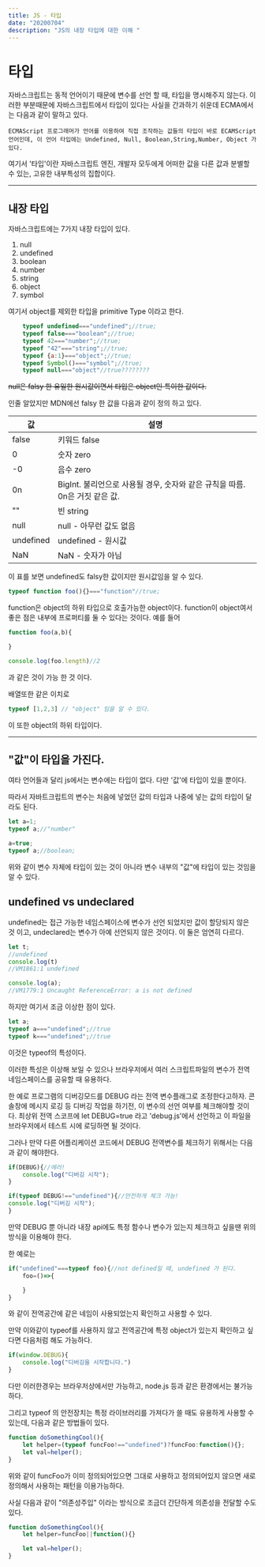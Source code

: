 ```yaml
---
title: JS - 타입
date: "20200704"
description: "JS의 내장 타입에 대한 이해 "
---
```



# 타입

자바스크립트는 동적 언어이기 때문에 변수를 선언 할 때, 타입을 명시해주지 않는다. 이러한 부분때문에 자바스크립트에서 타입이 있다는 사실을 간과하기 쉬운데 ECMA에서는 다음과 같이 말하고 있다.
```
ECMAScript 프로그래머가 언어를 이용하여 직접 조작하는 값들의 타입이 바로 ECAMScript 언어인데, 이 언어 타입에는 Undefined, Null, Boolean,String,Number, Object 가 있다.
```

여기서 '타입'이란 자바스크립트 엔진, 개발자 모두에게 어떠한 값을 다른 값과 분별할 수 있는, 고유한 내부특성의 집합이다. 

---

## 내장 타입

자바스크립트에는 7가지 내장 타입이 있다. 

1. null
2. undefined
3. boolean
4. number
5. string
6. object
7. symbol

여기서 object를 제외한 타입을 primitive Type 이라고 한다. 

```js
    typeof undefined==="undefined";//true;
    typeof false==="boolean";//true;
    typeof 42==="number";//true;
    typeof "42"==="string";//true;
    typeof {a:1}==="object";//true;
    typeof Symbol()==="symbol";//true;
    typeof null==="object"//true????????
```

~~null은 falsy 한 유일한 원시값이면서 타입은 object인 특이한 값이다.~~


인줄 알았지만 MDN에선 falsy 한 값을 다음과 같이 정의 하고 있다. 

|값|설명|
|--|--|
| false |	키워드 false |
| 0 |	숫자 zero |
|-0 |	음수 zero |
|0n	| BigInt. 불리언으로 사용될 경우, 숫자와 같은 규칙을 따름. 0n은 거짓 같은 값. |
| "" |	빈 string |
| null |	null - 아무런 값도 없음 |
| undefined |	undefined - 원시값 |
| NaN	| NaN - 숫자가 아님 |

이 표를 보면 undefined도 falsy한 값이지만 원시값임을 알 수 있다. 

```js
typeof function foo(){}==="function"//true;
```
function은 object의 하위 타입으로 호출가능한 object이다. 
function이 object여서 좋은 점은 내부에 프로퍼티를 둘 수 있다는 것이다. 
예를 들어 
```js
function foo(a,b){

}

console.log(foo.length)//2
```
과 같은 것이 가능 한 것 이다. 

배열또한 같은 이치로

```js
typeof [1,2,3] // "object" 임을 알 수 있다.
```
이 또한 object의 하위 타입이다. 

---

## "값"이 타입을 가진다.

여타 언어들과 달리 js에서는 변수에는 타입이 없다. 다만 '값'에 타입이 있을 뿐이다. 

따라서 자바트크립트의 변수는 처음에 넣었던 값의 타입과 나중에 넣는 값의 타입이 달라도 된다. 

```js
let a=1;
typeof a;//"number"

a=true;
typeof a;//boolean;
```
위와 같이 변수 자체에 타입이 있는 것이 아니라 변수 내부의 "값"에 타입이 있는 것임을 알 수 있다. 

## undefined vs undeclared

undefined는 접근 가능한 네임스페이스에 변수가 선언 되었지만 값이 할당되지 않은 것 이고, undeclared는 변수가 아예 선언되지 않은 것이다. 
이 둘은 엄연히 다르다.

```js
let t;
//undefined
console.log(t)
//VM1861:1 undefined

console.log(a);
//VM1779:1 Uncaught ReferenceError: a is not defined

```
하지만 여기서 조금 이상한 점이 있다.

```js
let a;
typeof a==="undefined";//true
typeof k==="undefined";//true
```
이것은 typeof의 특성이다. 

이러한 특성은 이상해 보일 수 있으나 브라우저에서 여러 스크립트파일의 변수가 전역 네임스페이스를 공유할 때 유용하다. 

한 예로 프로그램의 디버깅모드를 DEBUG 라는 전역 변수플래그로 조정한다고하자. 콘솔창에 메시지 로깅 등 디버깅 작업을 하기전, 이 변수의 선언 여부를 체크해야할 것이다. 최상위 전역 스코프에 
let DEBUG=true 라고 'debug.js'에서 선언하고 이 파일을 브라우저에서 테스트 시에 로딩하면 될 것이다. 

그러나 만약 다른 어플리케이션 코드에서 DEBUG 전역변수를 체크하기 위해서는 다음과 같이 해야한다. 

```js
if(DEBUG){//에러!
    console.log("디버깅 시작");
}

if(typeof DEBUG!=="undefined"){//안전하게 체크 가능!
console.log("디버깅 시작");
}
```
만약 DEBUG 뿐 아니라 내장 api에도 특정 함수나 변수가 있는지 체크하고 싶을땐 위의 방식을 이용해야 한다. 

한 예로는 
```js
if("undefined"===typeof foo){//not defined일 때, undefined 가 된다. 
    foo=()=>{

    }
}
```
와 같이 전역공간에 같은 네임이 사용되었는지 확인하고 사용할 수 있다. 

만약 이와같이  typeof를 사용하지 않고 전역공간에 특정 object가 있는지 확인하고 싶다면 다음처럼 해도 가능하다.

```js
if(window.DEBUG){
    console.log("디버깅을 시작합니다.")
}
```
다만 이러한경우는 브라우저상에서만 가능하고, node.js 등과 같은 환경에서는 불가능 하다. 

그리고 typeof 의 안전장치는 특정 라이브러리를 가져다가 쓸 때도 유용하게 사용할 수 있는데, 다음과 같은 방법들이 있다. 

```js
function doSomethingCool(){
    let helper=(typeof funcFoo!=="undefined")?funcFoo:function(){};
    let val=helper();
}
```
위와 같이 funcFoo가 이미 정의되어있으면 그대로 사용하고 정의되어있지 않으면 새로 정의해서 사용하는 패턴을 이용가능하다. 


사실 다음과 같이 "의존성주입" 이라는 방식으로 조금더 간단하게 의존성을 전달할 수도 있다. 

```js
function doSomethingCool(){
    let helper=funcFoo||function(){}

    let val=helper();
}



